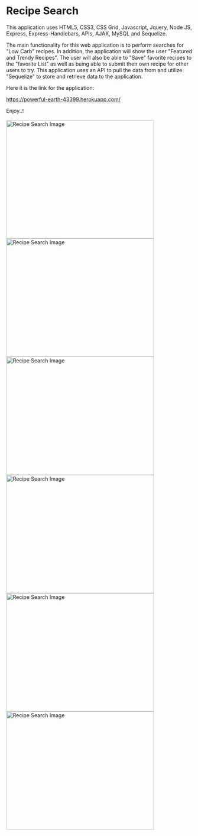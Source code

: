 # Recipe Search

This application uses HTML5, CSS3, CSS Grid, Javascript, Jquery, Node JS, Express, Express-Handlebars, APIs, AJAX, MySQL and Sequelize.

The main functionality for this web application is to perform searches for "Low Carb" recipes. In addition, the application will show the user "Featured and Trendy Recipes". The user will also be able to "Save" favorite recipes to the "favorite List" as well as being able to submit their own recipe for other users to try.
This application uses an API to pull the data from and utilize "Sequelize" to store and retrieve data to the application. 

Here it is the link for the application:

https://powerful-earth-43399.herokuapp.com/

Enjoy..!
<br>
<br>
<img src="https://user-images.githubusercontent.com/40499942/52905950-58ab5600-3210-11e9-90ca-ae877e42d16e.png" alt="Recipe Search Image" width="400px" height="320px"><br>
<img src="https://user-images.githubusercontent.com/40499942/52905951-58ab5600-3210-11e9-9ce4-9bc4f3a8e31f.png" alt="Recipe Search Image" width="400px" height="320px"><br>
<img src="https://user-images.githubusercontent.com/40499942/52905952-58ab5600-3210-11e9-9e3f-3647e74dcf73.png" alt="Recipe Search Image" width="400px" height="320px"><br>
<img src="https://user-images.githubusercontent.com/40499942/52905953-58ab5600-3210-11e9-96fe-0baa5cfe7584.png" alt="Recipe Search Image" width="400px" height="320px"><br>
<img src="https://user-images.githubusercontent.com/40499942/52905954-58ab5600-3210-11e9-9309-dbbddacfb714.png" alt="Recipe Search Image" width="400px" height="320px"><br>
<img src="https://user-images.githubusercontent.com/40499942/52905955-58ab5600-3210-11e9-9f5f-4ee1de6a3516.png" alt="Recipe Search Image" width="400px" height="320px">


